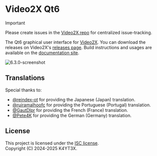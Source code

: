 # Video2X Qt6

> [!IMPORTANT]
> Please create issues in the [Video2X repo](https://github.com/k4yt3x/video2x) for centralized issue-tracking.

The Qt6 graphical user interface for [Video2X](https://github.com/k4yt3x/video2x). You can download the releases on Video2X's [releases page](https://github.com/k4yt3x/video2x/releases). Build instructions and usages are available on the [documentation site](https://docs.video2x.org/).

![6.3.0-screenshot](https://github.com/user-attachments/assets/c5442f84-5ffc-4476-915f-a0fc188a2cb3)

## Translations

Special thanks to:

- [@reindex-ot](https://github.com/reindex-ot) for providing the Japanese (Japan) translation.
- [@ruiramalhoofc](https://github.com/ruiramalhoofc) for providing the Portuguese (Portugal) translation.
- [@GautDlpr](https://github.com/GautDlpr) for providing the French (France) translation.
- [@Pete4K](https://github.com/Pete4K) for providing the German (Germany) translation.

## License

This project is licensed under the [ISC license](LICENSE).\
Copyright (C) 2024-2025 K4YT3X.
